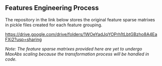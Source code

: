 ## Features Engineering Process

The repository in the link below stores the original feature sparse matrixes in pickle files created for each feature grouping.

https://drive.google.com/drive/folders/1WOeYadJqYOPrh1tLbtGBzho8A4EaFXi2?usp=sharing

*Note: The feature sparse matrixes provided here are yet to undergo MaxAbs scaling because the transformation process will be handled in code.*


